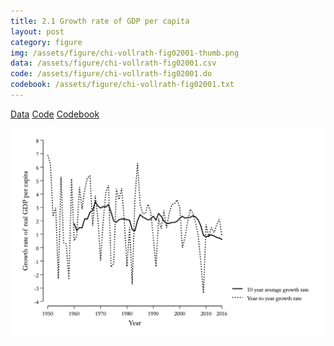 ```yaml
---
title: 2.1 Growth rate of GDP per capita
layout: post
category: figure
img: /assets/figure/chi-vollrath-fig02001-thumb.png
data: /assets/figure/chi-vollrath-fig02001.csv
code: /assets/figure/chi-vollrath-fig02001.do
codebook: /assets/figure/chi-vollrath-fig02001.txt
---
```


[Data](/assets/figure/chi-vollrath-fig02001.csv) [Code](/assets/figure/chi-vollrath-fig02001.do) [Codebook](/assets/figure/chi-vollrath-fig02001.txt)

![2.1 Growth rate of GDP per capita](/assets/figure/chi-vollrath-fig02001.png)
